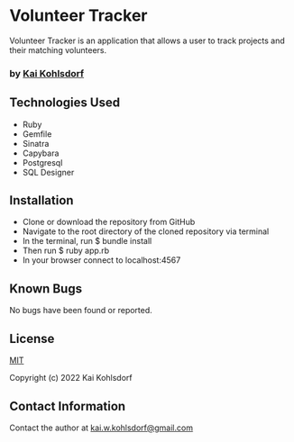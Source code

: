 # Volunteer Tracker

Volunteer Tracker is an application that allows a user to track projects and their matching volunteers.

### by [Kai Kohlsdorf](http://github.com/KaiKohlsdorf)

## Technologies Used

* Ruby
* Gemfile
* Sinatra
* Capybara
* Postgresql
* SQL Designer

## Installation

* Clone or download the repository from GitHub
* Navigate to the root directory of the cloned repository via terminal
* In the terminal, run $ bundle install
* Then run $ ruby app.rb
* In your browser connect to localhost:4567

## Known Bugs

No bugs have been found or reported.

## License
[MIT](https://github.com/KaiKohlsdorf/volunteer_tracker/blob/main/LICENSE)

Copyright (c) 2022 Kai Kohlsdorf

## Contact Information

Contact the author at kai.w.kohlsdorf@gmail.com 